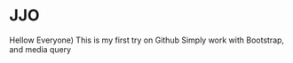 # JJO
 Hellow Everyone)
 This is my first try on Github
 Simply work with Bootstrap, and media query
